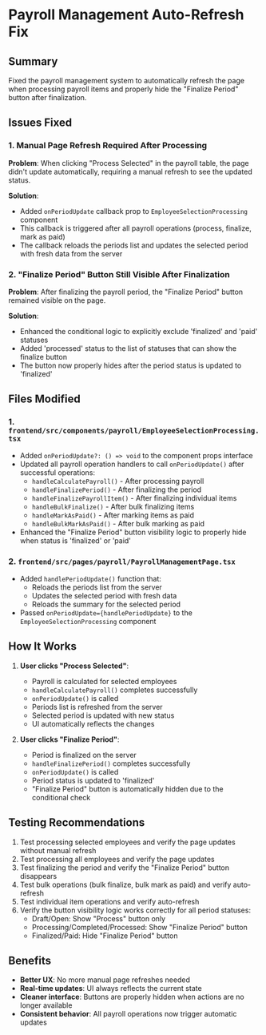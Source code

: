 # Payroll Management Auto-Refresh Fix

## Summary
Fixed the payroll management system to automatically refresh the page when processing payroll items and properly hide the "Finalize Period" button after finalization.

## Issues Fixed

### 1. Manual Page Refresh Required After Processing
**Problem**: When clicking "Process Selected" in the payroll table, the page didn't update automatically, requiring a manual refresh to see the updated status.

**Solution**: 
- Added `onPeriodUpdate` callback prop to `EmployeeSelectionProcessing` component
- This callback is triggered after all payroll operations (process, finalize, mark as paid)
- The callback reloads the periods list and updates the selected period with fresh data from the server

### 2. "Finalize Period" Button Still Visible After Finalization
**Problem**: After finalizing the payroll period, the "Finalize Period" button remained visible on the page.

**Solution**:
- Enhanced the conditional logic to explicitly exclude 'finalized' and 'paid' statuses
- Added 'processed' status to the list of statuses that can show the finalize button
- The button now properly hides after the period status is updated to 'finalized'

## Files Modified

### 1. `frontend/src/components/payroll/EmployeeSelectionProcessing.tsx`
- Added `onPeriodUpdate?: () => void` to the component props interface
- Updated all payroll operation handlers to call `onPeriodUpdate()` after successful operations:
  - `handleCalculatePayroll()` - After processing payroll
  - `handleFinalizePeriod()` - After finalizing the period
  - `handleFinalizePayrollItem()` - After finalizing individual items
  - `handleBulkFinalize()` - After bulk finalizing items
  - `handleMarkAsPaid()` - After marking items as paid
  - `handleBulkMarkAsPaid()` - After bulk marking as paid
- Enhanced the "Finalize Period" button visibility logic to properly hide when status is 'finalized' or 'paid'

### 2. `frontend/src/pages/payroll/PayrollManagementPage.tsx`
- Added `handlePeriodUpdate()` function that:
  - Reloads the periods list from the server
  - Updates the selected period with fresh data
  - Reloads the summary for the selected period
- Passed `onPeriodUpdate={handlePeriodUpdate}` to the `EmployeeSelectionProcessing` component

## How It Works

1. **User clicks "Process Selected"**:
   - Payroll is calculated for selected employees
   - `handleCalculatePayroll()` completes successfully
   - `onPeriodUpdate()` is called
   - Periods list is refreshed from the server
   - Selected period is updated with new status
   - UI automatically reflects the changes

2. **User clicks "Finalize Period"**:
   - Period is finalized on the server
   - `handleFinalizePeriod()` completes successfully
   - `onPeriodUpdate()` is called
   - Period status is updated to 'finalized'
   - "Finalize Period" button is automatically hidden due to the conditional check

## Testing Recommendations

1. Test processing selected employees and verify the page updates without manual refresh
2. Test processing all employees and verify the page updates
3. Test finalizing the period and verify the "Finalize Period" button disappears
4. Test bulk operations (bulk finalize, bulk mark as paid) and verify auto-refresh
5. Test individual item operations and verify auto-refresh
6. Verify the button visibility logic works correctly for all period statuses:
   - Draft/Open: Show "Process" button only
   - Processing/Completed/Processed: Show "Finalize Period" button
   - Finalized/Paid: Hide "Finalize Period" button

## Benefits

- **Better UX**: No more manual page refreshes needed
- **Real-time updates**: UI always reflects the current state
- **Cleaner interface**: Buttons are properly hidden when actions are no longer available
- **Consistent behavior**: All payroll operations now trigger automatic updates
